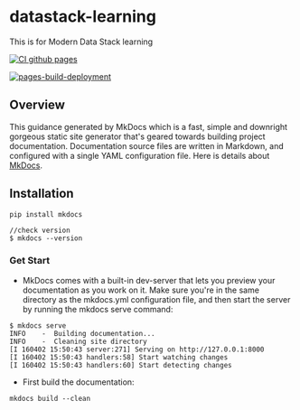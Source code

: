 # datastack-learning
This is for Modern Data Stack learning 

[![CI github pages](https://github.com/VickyGuo0907/datastack-learning/actions/workflows/gh-page.yml/badge.svg?branch=main)](https://github.com/VickyGuo0907/datastack-learning/actions/workflows/gh-page.yml)

[![pages-build-deployment](https://github.com/VickyGuo0907/datastack-learning/actions/workflows/pages/pages-build-deployment/badge.svg?branch=gh-pages)](https://github.com/VickyGuo0907/datastack-learning/actions/workflows/pages/pages-build-deployment)

## Overview

This guidance generated by MkDocs which is a fast, simple and downright gorgeous static site generator that's geared towards building project documentation. Documentation source files are written in Markdown, and configured with a single YAML configuration file. Here is details about [MkDocs](https://www.mkdocs.org/).

## Installation

``` 
pip install mkdocs

//check version
$ mkdocs --version
```

### Get Start

* MkDocs comes with a built-in dev-server that lets you preview your documentation as you work on it. Make sure you're in the same directory as the mkdocs.yml configuration file, and then start the server by running the mkdocs serve command:

```
$ mkdocs serve
INFO    -  Building documentation...
INFO    -  Cleaning site directory
[I 160402 15:50:43 server:271] Serving on http://127.0.0.1:8000
[I 160402 15:50:43 handlers:58] Start watching changes
[I 160402 15:50:43 handlers:60] Start detecting changes
```

* First build the documentation:

```
mkdocs build --clean
```
